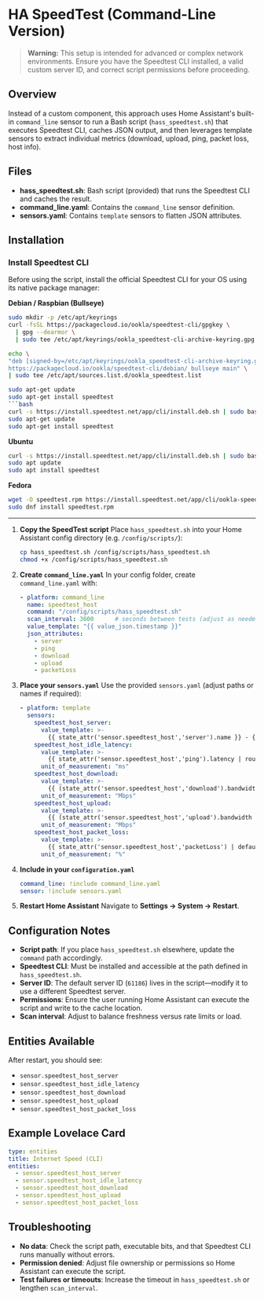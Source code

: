 # HA SpeedTest (Command-Line Version)

> **Warning:** This setup is intended for advanced or complex network environments. Ensure you have the Speedtest CLI installed, a valid custom server ID, and correct script permissions before proceeding.

## Overview

Instead of a custom component, this approach uses Home Assistant's built-in `command_line` sensor to run a Bash script (`hass_speedtest.sh`) that executes Speedtest CLI, caches JSON output, and then leverages template sensors to extract individual metrics (download, upload, ping, packet loss, host info).

## Files

- **hass_speedtest.sh**: Bash script (provided) that runs the Speedtest CLI and caches the result.
- **command_line.yaml**: Contains the `command_line` sensor definition.
- **sensors.yaml**: Contains `template` sensors to flatten JSON attributes.

## Installation

### Install Speedtest CLI

Before using the script, install the official Speedtest CLI for your OS using its native package manager:

**Debian / Raspbian (Bullseye)**
```bash
sudo mkdir -p /etc/apt/keyrings
curl -fsSL https://packagecloud.io/ookla/speedtest-cli/gpgkey \
  | gpg --dearmor \
  | sudo tee /etc/apt/keyrings/ookla_speedtest-cli-archive-keyring.gpg >/dev/null

echo \
"deb [signed-by=/etc/apt/keyrings/ookla_speedtest-cli-archive-keyring.gpg] \
https://packagecloud.io/ookla/speedtest-cli/debian/ bullseye main" \
| sudo tee /etc/apt/sources.list.d/ookla_speedtest.list

sudo apt-get update
sudo apt-get install speedtest
```bash
curl -s https://install.speedtest.net/app/cli/install.deb.sh | sudo bash
sudo apt-get update
sudo apt-get install speedtest
````

**Ubuntu**

```bash
curl -s https://install.speedtest.net/app/cli/install.deb.sh | sudo bash
sudo apt update
sudo apt install speedtest
```

**Fedora**

```bash
wget -O speedtest.rpm https://install.speedtest.net/app/cli/ookla-speedtest-*-x86_64.rpm
sudo dnf install speedtest.rpm
```

---

1. **Copy the SpeedTest script**
   Place `hass_speedtest.sh` into your Home Assistant config directory (e.g. `/config/scripts/`):

   ```bash
   cp hass_speedtest.sh /config/scripts/hass_speedtest.sh
   chmod +x /config/scripts/hass_speedtest.sh
   ```

2. **Create `command_line.yaml`**
   In your config folder, create `command_line.yaml` with:

   ```yaml
   - platform: command_line
     name: speedtest_host
     command: "/config/scripts/hass_speedtest.sh"
     scan_interval: 3600      # seconds between tests (adjust as needed)
     value_template: "{{ value_json.timestamp }}"
     json_attributes:
       - server
       - ping
       - download
       - upload
       - packetLoss
   ```

3. **Place your `sensors.yaml`**
   Use the provided `sensors.yaml` (adjust paths or names if required):

   ```yaml
   - platform: template
     sensors:
       speedtest_host_server:
         value_template: >-
           {{ state_attr('sensor.speedtest_host','server').name }} - {{ state_attr('sensor.speedtest_host','server').location }}
       speedtest_host_idle_latency:
         value_template: >-
           {{ state_attr('sensor.speedtest_host','ping').latency | round(2) }}
         unit_of_measurement: "ms"
       speedtest_host_download:
         value_template: >-
           {{ (state_attr('sensor.speedtest_host','download').bandwidth * 8 / 1e6) | round(2) }}
         unit_of_measurement: "Mbps"
       speedtest_host_upload:
         value_template: >-
           {{ (state_attr('sensor.speedtest_host','upload').bandwidth * 8 / 1e6) | round(2) }}
         unit_of_measurement: "Mbps"
       speedtest_host_packet_loss:
         value_template: >-
           {{ state_attr('sensor.speedtest_host','packetLoss') | default(0) }}
         unit_of_measurement: "%"
   ```

4. **Include in your `configuration.yaml`**

   ```yaml
   command_line: !include command_line.yaml
   sensor: !include sensors.yaml
   ```

5. **Restart Home Assistant**
   Navigate to **Settings → System → Restart**.

## Configuration Notes

* **Script path**: If you place `hass_speedtest.sh` elsewhere, update the `command` path accordingly.
* **Speedtest CLI**: Must be installed and accessible at the path defined in `hass_speedtest.sh`.
* **Server ID**: The default server ID (`61186`) lives in the script—modify it to use a different Speedtest server.
* **Permissions**: Ensure the user running Home Assistant can execute the script and write to the cache location.
* **Scan interval**: Adjust to balance freshness versus rate limits or load.

## Entities Available

After restart, you should see:

* `sensor.speedtest_host_server`
* `sensor.speedtest_host_idle_latency`
* `sensor.speedtest_host_download`
* `sensor.speedtest_host_upload`
* `sensor.speedtest_host_packet_loss`

## Example Lovelace Card

```yaml
type: entities
title: Internet Speed (CLI)
entities:
  - sensor.speedtest_host_server
  - sensor.speedtest_host_idle_latency
  - sensor.speedtest_host_download
  - sensor.speedtest_host_upload
  - sensor.speedtest_host_packet_loss
```

## Troubleshooting

* **No data**: Check the script path, executable bits, and that Speedtest CLI runs manually without errors.
* **Permission denied**: Adjust file ownership or permissions so Home Assistant can execute the script.
* **Test failures or timeouts**: Increase the timeout in `hass_speedtest.sh` or lengthen `scan_interval`.

```
```
